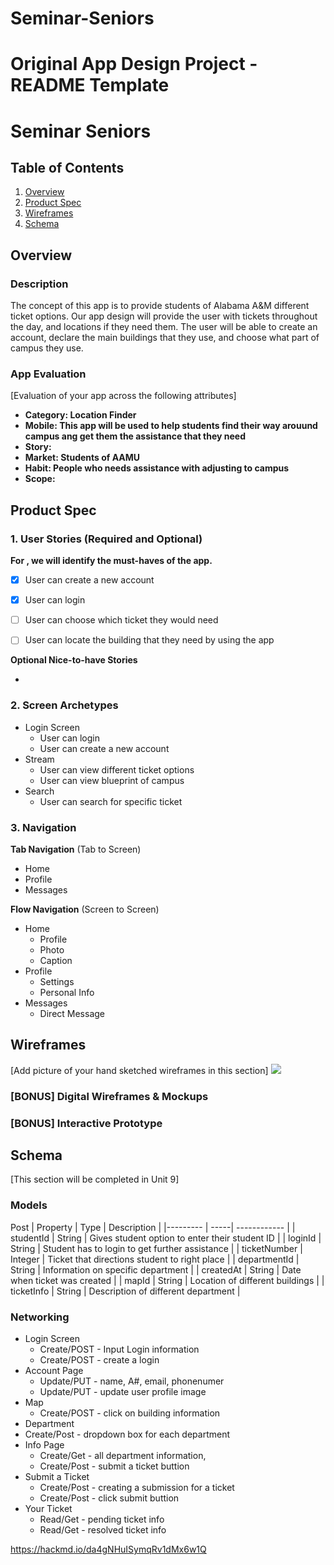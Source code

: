 # Seminar-Seniors
Original App Design Project - README Template
===

# Seminar Seniors

## Table of Contents
1. [Overview](#Overview) 
3. [Product Spec](#Product-Spec)
4. [Wireframes](#Wireframes)
5. [Schema](#Schema)

## Overview
### Description
The concept of this app is to provide students of Alabama A&M different ticket options. Our app design will provide the user with tickets throughout the day, and locations if they need them. The user will be able to create an account, declare the main buildings that they use, and choose what part of campus they use.

### App Evaluation
[Evaluation of your app across the following attributes]
- **Category: Location Finder**
- **Mobile: This app will be used to help students find their way arouund campus ang get them the assistance that they need**
- **Story:**
- **Market: Students of AAMU**
- **Habit: People who needs assistance with adjusting to campus**
- **Scope:**

## Product Spec

### 1. User Stories (Required and Optional)

**For , we will identify the must-haves of the app.**

- [X] User can create a new account
- [X] User can login
- [ ] User can choose which ticket they would need
- [ ] User can locate the building that they need by using the app


**Optional Nice-to-have Stories**

*

### 2. Screen Archetypes

* Login Screen
   * User can login
   * User can create a new account
* Stream
   * User can view different ticket options
   * User can view blueprint of campus
* Search
   * User can search for specific ticket
### 3. Navigation

**Tab Navigation** (Tab to Screen)

* Home
* Profile
* Messages

**Flow Navigation** (Screen to Screen)

* Home
   * Profile
   * Photo
   * Caption
* Profile
    * Settings
    * Personal Info
* Messages
    * Direct Message



## Wireframes
[Add picture of your hand sketched wireframes in this section]
![](https://i.imgur.com/ruz69nP.png)


### [BONUS] Digital Wireframes & Mockups

### [BONUS] Interactive Prototype

## Schema 
[This section will be completed in Unit 9]
### Models
Post 
| Property | Type | Description |
|--------- | -----| ------------ |
| studentId | String | Gives student option to enter their student ID |
| loginId | String | Student has to login to get further assistance |
| ticketNumber | Integer | Ticket that directions student to right place | 
| departmentId | String | Information on specific department |
| createdAt | String | Date when ticket was created |
| mapId | String | Location of different buildings |
| ticketInfo | String | Description of different department |







### Networking
- Login Screen
  - Create/POST - Input Login information
  - Create/POST - create a login
- Account Page
  - Update/PUT - name, A#, email, phonenumer
  - Update/PUT - update user profile image 
- Map
  - Create/POST - click on building information
- Department 
- Create/Post - dropdown box for each department 
- Info Page
   - Create/Get - all department information,
   - Create/Post - submit a ticket buttion
- Submit a Ticket 
  - Create/Post - creating a submission for a ticket 
  - Create/Post - click submit buttion
- Your Ticket
  - Read/Get - pending ticket info
  - Read/Get - resolved ticket info

https://hackmd.io/da4gNHuISymqRv1dMx6w1Q
